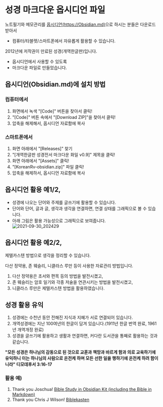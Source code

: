 # 성경 마크다운 옵시디언 파일
노트필기와 메모관리를 [옵시디언(https://Obsidian.md)](https://Obsidian.md)으로 하시는 분들은 다운로드받아서 
- 컴퓨터/타블렛/스마트폰에서 자유롭게 활용할 수 있습니다. 

2012년에 저작권이 만료된 성경(개역한글판)입니다.  
- 옵시디언에서 사용할 수 있도록 
- 마크다운 파일로 만들었습니다.

## 옵시디언(Obsidian.md)에 설치 방법
### 컴퓨터에서 
1. 화면에서 녹색 "[Code]" 버튼을 찾아서 클릭!
2. "[Code]" 버튼 속에서 "[Download ZIP]"을 찾아서 클릭!
3. 압축을 해제해서, 옵시디언 자료함에 복사

### 스마트폰에서
1. 화면 아래에서 "[Releases]" 찾기
2. "[개역한글판 성경전서 마크다운 화일 v0.9]" 제목을 클릭!
3. 화면 아래에서 "[Assets]" 클릭!
4. "[KoreanRv-obsidian.zip]" 파일 클릭!
5. 압축을 해제하서, 옵시디언 자료함에 복사

## 옵시디언 활용 예1/2, 
- 성경에 나오는 단어와 주제를 글쓰기에 활용할 수 있습니다.
- 단어와 단어, 글과 글, 생각과 생각을 연결하면, 연결 상태를 그래픽으로 볼 수 있습니다.
- 아래 그림은 활용 가능성으로 그래픽으로 보여줍니다.    
![2021-09-30_202429](https://user-images.githubusercontent.com/91647320/135409730-584e530d-6d29-4fb1-8815-333978e20188.jpg)

## 옵시디언 활용 예2/2,
제텔카스텐 방법으로 생각을 정리할 수 있습니다. 

다산 정약용, 존 웨슬리, 니클라스 루만 등이 사용한 자료관리 방법입니다. 
1. 다산 정약용은 초서와 편목 등의 방법을 발전시켰고, 
2. 존 웨슬리는 암호 일기와 각종 저술을 연관시키는 방법을 발전시켰고,
3. 니클라스 루만은 제텔카스텐 방법을 활용하였습니다. 

## 성경 활용 유익
1. 성경에는 수천년 동안 전해진 지식과 지혜가 서로 연결되어 있습니다.
2. 개역성경에는 지난 100여년의 한글이 담겨 있습니다.(1911년 한글 번역 완료, 1961년 개역개정 완료) 
4. 성경을 글쓰기에 활용하고 생활과 연결하면, 커다란 도서관을 통째로 활용하는 것과 같습니다.

**"모든 성경은 하나님의 감동으로 된 것으로 교훈과 책망과 바르게 함과 의로 교육하기에 유익하니 이는 하나님의 사람으로 온전케 하며 모든 선한 일을 행하기에 온전케 하려 함이니라"
디모데후서 3:16-17**

### 활용 예)
1. Thank you Joschua! [Bible Study in Obsidian Kit (including the Bible in Markdown)](https://forum.obsidian.md/t/bible-study-in-obsidian-kit-including-the-bible-in-markdown/12503)
2. Thank you Chris J Wilson! [Biblekasten](https://www.youtube.com/playlist?list=PLykefMsqC1neImu5aISN9ByTOKLaXgigk)
